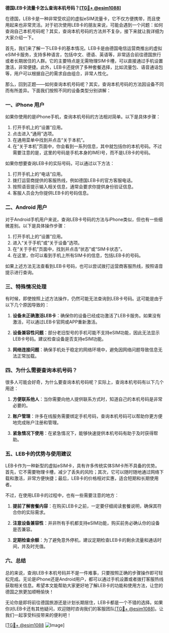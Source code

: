 **德国LEB卡流量卡怎么查询本机号码？[[TG💪+ @esim1088](https://t.me/s/esim1088)]**

在德国，LEB卡是一种非常受欢迎的虚拟eSIM流量卡，它不仅方便携带，而且使用起来也非常灵活。对于初次使用LEB卡的朋友来说，可能会遇到一个问题：如何查询自己本机号码呢？其实，查询本机号码的方法并不复杂，接下来就让我详细为大家介绍一下。

首先，我们来了解一下LEB卡的基本情况。LEB卡是由德国电信运营商推出的虚拟eSIM卡服务，支持多种语言，包括中文、德语、英语等，非常适合前往德国旅行或者长期居住的人群。它的主要特点是无需物理SIM卡槽，可以直接通过手机设置激活，非常便捷。此外，LEB卡还提供了多种套餐选择，比如流量包、语音通话包等，用户可以根据自己的需求自由组合，非常人性化。

那么，回到正题——如何查询本机号码呢？其实，查询本机号码的方法因设备不同而有所差异。下面我们按照不同的设备类型分别讲解：

### **一、iPhone 用户**

如果你使用的是iPhone手机，查询本机号码的方法相对简单。以下是具体步骤：

1. 打开手机上的“设置”应用。
2. 点击进入“通用”选项。
3. 在通用菜单中找到并点击“关于本机”。
4. 在“关于本机”页面中，你会看到一系列信息，其中就包括你的本机号码。不过需要注意的是，这里的号码是手机本身的IMEI号，而不是LEB卡的号码。

如果你想要查询LEB卡的实际号码，可以通过以下方法：

1. 打开手机上的“电话”应用。
2. 拨打运营商提供的客服热线，例如德国LEB卡的官方客服电话。
3. 按照语音提示输入相关信息，通常会要求你提供身份验证信息。
4. 客服人员会为你提供LEB卡的号码信息。

### **二、Android 用户**

对于Android手机用户来说，查询LEB卡号码的方法与iPhone类似，但也有一些细微差别。以下是具体操作步骤：

1. 打开手机上的“设置”应用。
2. 进入“关于手机”或“关于设备”选项。
3. 在“关于手机”页面中，找到并点击“状态”或“SIM卡状态”。
4. 在这里，你可以看到手机上所有SIM卡的信息，包括LEB卡的号码。

如果上述方法无法查看到LEB卡号码，也可以尝试拨打运营商客服热线，按照语音提示进行查询。

### **三、特殊情况处理**

有时候，即使按照上述方法操作，仍然可能无法查询到LEB卡号码。这可能是由于以下几个原因导致的：

1. **设备未正确激活LEB卡**：确保你的设备已经成功激活了LEB卡服务。如果没有激活，可以通过LEB卡官网或APP重新激活。
   
2. **设备兼容性问题**：部分老旧型号的手机可能不支持eSIM功能，因此无法显示LEB卡号码。建议检查设备是否支持eSIM功能。

3. **网络连接问题**：确保手机处于稳定的网络环境中，避免因网络问题导致信息无法正常加载。

### **四、为什么需要查询本机号码？**

很多人可能会好奇，为什么要查询本机号码呢？实际上，查询本机号码有以下几个用途：

1. **方便联系他人**：当你需要向他人提供联系方式时，知道自己的本机号码是非常必要的。
   
2. **账户管理**：许多在线服务需要绑定手机号码，查询本机号码可以帮助你更方便地完成账户注册和管理。

3. **紧急情况下使用**：在紧急情况下，能够快速提供本机号码有助于及时获得帮助。

### **五、LEB卡的优势与使用建议**

LEB卡作为一种新型的虚拟eSIM卡，具有许多传统实体SIM卡所不具备的优势。首先，它不需要物理卡槽，减少了丢失的风险；其次，它可以随时随地通过网络下载和激活，非常方便快捷；最后，LEB卡的价格相对实惠，适合短期和长期使用者。

不过，在使用LEB卡的过程中，也有一些需要注意的地方：

1. **提前了解套餐内容**：在购买LEB卡之前，一定要仔细阅读套餐说明，确保其符合你的实际需求。
   
2. **注意设备兼容性**：并非所有手机都支持eSIM功能，购买前务必确认你的设备是否兼容。

3. **定期检查余额**：为了避免意外停机，建议定期检查LEB卡的剩余流量和通话时间，并及时充值。

### **六、总结**

总的来说，查询LEB卡本机号码并不是一件难事，只要按照正确的步骤操作即可轻松完成。无论是iPhone还是Android用户，都可以通过手机设置或者拨打客服热线获取相关信息。希望本文能帮助大家更好地了解LEB卡的功能和使用方法，让您的德国之旅更加顺畅愉快！

无论你是即将前往德国旅游还是计划长期居住，LEB卡都是一个不错的选择。如果你对LEB卡还有其他疑问，欢迎随时咨询我们的客服团队[[TG💪+ @esim1088](https://t.me/s/esim1088)]。让我们一起享受科技带来的便利吧！

[[TG💪+ @esim1088](https://t.me/s/esim1088) ![Image](https://i.postimg.cc/4NQfJmqS/Snipaste-2025-05-13-00-14-12.png)]